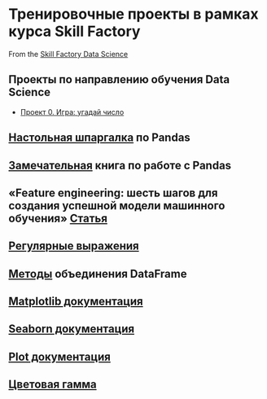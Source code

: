 # Тренировочные проекты в рамках курса Skill Factory
From the [Skill Factory Data Science](https://skillfactory.ru/data-scientist)

## Проекты по направлению обучения Data Science
* [Проект 0. Игра: угадай число](https://github.com/Walde-r/Training_DS/tree/main/Project_0)



## [Настольная шпаргалка](https://lms-cdn.skillfactory.ru/assets/courseware/v1/0d324f2647f4ec15da909e5d6c083873/asset-v1:SkillFactory+DST-3.0+28FEB2021+type@asset+block/Pandas_info.pdf) по Pandas


## [Замечательная](https://itfy.org/threads/kniga-o-biblioteke-pandas-pandas-rabota-s-dannymi-abdraxmanov-m-i.1262/) книга по работе с Pandas

## «Feature engineering: шесть шагов для создания успешной модели машинного обучения» [Статья](https://hightech.fm/2018/08/09/featureengineering)


## [Регулярные выражения](https://tproger.ru/translations/regular-expression-python/)

## [Методы](https://pythobyte.com/how-to-merge-dataframes-in-pandas-23614/) объединения DataFrame 

## [Matplotlib документация](https://matplotlib.org/)

## [Seaborn документация](https://seaborn.pydata.org/index.html#)

## [Plot документация](https://plotly.com/python/)

## [Цветовая гамма](https://matplotlib.org/stable/users/explain/colors/colormaps.html)